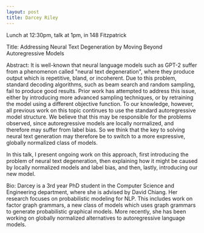 ```yaml
---
layout: post
title: Darcey Riley
---
```


Lunch at 12:30pm, talk at 1pm, in 148 Fitzpatrick

Title:
Addressing Neural Text Degeneration by Moving Beyond Autoregressive Models

Abstract:
It is well-known that neural language models such as GPT-2 suffer from a phenomenon called "neural text degeneration", where they produce output which is repetitive, bland, or incoherent. Due to this problem, standard decoding algorithms, such as beam search and random sampling, fail to produce good results. Prior work has attempted to address this issue, either by introducing more advanced sampling techniques, or by retraining the model using a different objective function. To our knowledge, however, all previous work on this topic continues to use the standard autoregressive model structure. We believe that this may be responsible for the problems observed, since autoregressive models are locally normalized, and therefore may suffer from label bias. So we think that the key to solving neural text generation may therefore be to switch to a more expressive, globally normalized class of models.

In this talk, I present ongoing work on this approach, first introducing the problem of neural text degeneration, then explaining how it might be caused by locally normalized models and label bias, and then, lastly, introducing our new model.

Bio:
Darcey is a 3rd year PhD student in the Computer Science and Engineering department, where she is advised by David Chiang. Her research focuses on probabilistic modeling for NLP. This includes work on factor graph grammars, a new class of models which uses graph grammars to generate probabilistic graphical models. More recently, she has been working on globally normalized alternatives to autoregressive language models.


